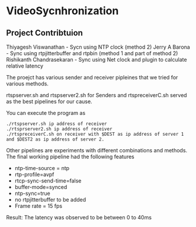 # VideoSycnhronization

## Project Contribtuion 
Thiyagesh Viswanathan - Sycn using NTP clock (method 2)
Jerry A Barona  - Sync using rtpjitterbuffer and rtpbin (method 1 and part of method 2)
Rishikanth Chandrasekaran - Sync using Net clock  and plugin to calculate relative latency 

The proejct has various sender and receiver pipleines that we tried for various methods. 

rtspserver.sh and rtspserver2.sh for Senders and rtspreceiverC.sh served as the best pipelines for our cause. 

You can execute the program as
```
./rtspserver.sh ip address of receiver
./rtsprserver2.sh ip address of receiver
./rtspreceiverC.sh on receiver with $DEST as ip address of server 1 and $DEST2 as ip address of server 2.
```

Other pipelines are experiments with different combinations and methods. 
The final working pipeline had the following features
- ntp-time-source = ntp
- rtp-profile=avpf 
- rtcp-sync-send-time=false
- buffer-mode=synced
- ntp-sync=true
- no rtpjitterbuffer to be added
- Frame rate = 15 fps

Result:
The latency was observed to be between 0 to 40ms


